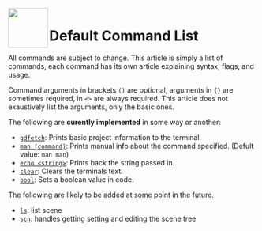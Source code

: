 <a href="https://github.com/Kubulambula/Godot-GDShell">
  <img src="https://github.com/Kubulambula/Godot-GDShell/blob/main/addons/gdshell/docs/assets/logo.png" align="left" width="80" height="80">
</a>

# Default Command List

All commands are subject to change. This article is simply a list of commands, each command has its own article explaining syntax, flags, and usage. 

<!--
  - Your README.md says you are trying to mimic the feel of BASH, so
  - I am trying to make them in line with that, but feel free
  - to change any you feel could be better!
  -->

Command arguments in brackets `()` are optional, arguments in `{}` are sometimes required, in `<>` are always required. This article does not exaustively list the arguments, only the basic ones. 

The following are **curently implemented** in some way or another: 
- [`gdfetch`](gdfetch.md): Prints basic project information to the terminal. 
- [`man (command)`](man.md): Prints manual info about the command specified. (Defult value: `man man`)
- [`echo <string>`](echo.md): Prints back the string passed in.
- [`clear`](clear.md): Clears the terminals text. 
- [`bool`](bool.md): Sets a boolean value in code. <!-- can you confirm? Your code isnt super clear. -->


The following are likely to be added at some point in the future. 
<!-- 
  - Your existing docs aren't super clear on what commands you intend to add, 
  - So I needed to take some liberties with this, feel free to edit it as needed.
  - for what you actually intend to add
  -->

- [`ls`](ls.md): list scene
- [`scn`](scn.md): handles getting setting and editing the scene tree
